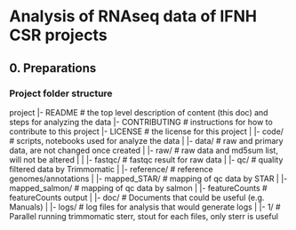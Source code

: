 # Analysis of RNAseq data of IFNH CSR projects

## 0. Preparations
### Project folder structure
project
	|- README           # the top level description of content (this doc) and steps for analyzing the data
	|- CONTRIBUTING     # instructions for how to contribute to this project
	|- LICENSE          # the license for this project
    |
    |- code/            # scripts, notebooks used for analyze the data
    |
    |- data/            # raw and primary data, are not changed once created
    | |- raw/           # raw data and md5sum list, will not be altered
    | | |- fastqc/      # fastqc result for raw data
    | |- qc/            # quality filtered data by Trimmomatic
    | |- reference/     # reference genomes/annotations
    | |- mapped_STAR/   # mapping of qc data by STAR
    | |- mapped_salmon/ # mapping of qc data by salmon
    | |- featureCounts  # featureCounts output
    |
    |- doc/             # Documents that could be useful (e.g. Manuals)
    |
    |- logs/            # log files for analysis that would generate logs
    | |- 1/             # Parallel running trimmomatic sterr, stout for each files, only sterr is useful
